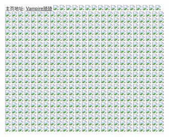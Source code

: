 主页地址: [Vampire琦琦](https://weibo.com/u/5439391860) 
![](https://wx4.sinaimg.cn/mw2000/005W78iMly1h9qv2jyov7j329h29hhdt.jpg) 
![](https://wx4.sinaimg.cn/mw2000/005W78iMly1h9qv2kne84j333y2by1ky.jpg) 
![](https://wx4.sinaimg.cn/mw2000/005W78iMly1h9o8w10dexj32yo280u0z.jpg) 
![](https://wx4.sinaimg.cn/mw2000/005W78iMly1h9jz783s01j32d92yohdx.jpg) 
![](https://wx4.sinaimg.cn/mw2000/005W78iMly1h9jz6kydrwj32d92yohdx.jpg) 
![](https://wx4.sinaimg.cn/mw2000/005W78iMly1h9jz6y8fryj325237kx6r.jpg) 
![](https://wx4.sinaimg.cn/mw2000/005W78iMly1h9jz7ald19j325237ke84.jpg) 
![](https://wx4.sinaimg.cn/mw2000/005W78iMly1h9jz6v0kyzj33402cv1ky.jpg) 
![](https://wx4.sinaimg.cn/mw2000/005W78iMly1h9jz74hzuaj325237k7wk.jpg) 
![](https://wx4.sinaimg.cn/mw2000/005W78iMly1h9jz6nh1qlj32802yoe83.jpg) 
![](https://wx4.sinaimg.cn/mw2000/005W78iMly1h9jz6ucui2j31r03401ky.jpg) 
![](https://wx4.sinaimg.cn/mw2000/005W78iMly1h9jz6t21gkj32d735sb2e.jpg) 
![](https://wx4.sinaimg.cn/mw2000/005W78iMly1h9i8pr9ulwj30n90o5ju5.jpg) 
![](https://wx4.sinaimg.cn/mw2000/005W78iMly1h9i8pr0rm3j30v60djaaw.jpg) 
![](https://wx4.sinaimg.cn/mw2000/005W78iMly1h9i8prj9fej30rf0rhtdx.jpg) 
![](https://wx4.sinaimg.cn/mw2000/005W78iMly1h9fqu04nrej30u0140n6q.jpg) 
![](https://wx4.sinaimg.cn/mw2000/005W78iMly1h9fqu1327ij32c23404qs.jpg) 
![](https://wx4.sinaimg.cn/mw2000/005W78iMly1h9fqu4dceaj32802yonpg.jpg) 
![](https://wx4.sinaimg.cn/mw2000/005W78iMly1h9fqu92zt7j32802you11.jpg) 
![](https://wx4.sinaimg.cn/mw2000/005W78iMly1h9fqu25chsj32cl340b2c.jpg) 
![](https://wx4.sinaimg.cn/mw2000/005W78iMly1h9fqu6m9e5j32802you10.jpg) 
![](https://wx4.sinaimg.cn/mw2000/005W78iMly1h9fqub2oc4j32802yohdx.jpg) 
![](https://wx4.sinaimg.cn/mw2000/005W78iMly1h9cxqo3ou3j32802801kz.jpg) 
![](https://wx4.sinaimg.cn/mw2000/005W78iMly1h99jgne5juj30u01ilgu2.jpg) 
![](https://wx4.sinaimg.cn/mw2000/005W78iMly1h99jgnqalbj30u01n17eq.jpg) 
![](https://wx4.sinaimg.cn/mw2000/005W78iMly1h98k5zh2rsj31jk111nfe.jpg) 
![](https://wx4.sinaimg.cn/mw2000/005W78iMly1h98k60cb5mj31jk1117gn.jpg) 
![](https://wx4.sinaimg.cn/mw2000/005W78iMly1h98k64a6xzj31jk111dyx.jpg) 
![](https://wx4.sinaimg.cn/mw2000/005W78iMly1h98k5zrhvlj31jk112th6.jpg) 
![](https://wx4.sinaimg.cn/mw2000/005W78iMly1h98k60lv91j314016l463.jpg) 
![](https://wx4.sinaimg.cn/mw2000/005W78iMly1h98k5z5nocj30xc0kz0ye.jpg) 
![](https://wx4.sinaimg.cn/mw2000/005W78iMly1h98k60vy58j31fz0ls7es.jpg) 
![](https://wx4.sinaimg.cn/mw2000/005W78iMly1h98k5zzwgej31jk111trh.jpg) 
![](https://wx4.sinaimg.cn/mw2000/005W78iMly1h98k6172wwj30tz1szdn2.jpg) 
![](https://wx4.sinaimg.cn/mw2000/005W78iMly1h94gkjnsoej32752you0x.jpg) 
![](https://wx4.sinaimg.cn/mw2000/005W78iMly1h93q7q2aagj30hs0hs0uh.jpg) 
![](https://wx4.sinaimg.cn/mw2000/005W78iMly1h926qpjnstj333z33zqv7.jpg) 
![](https://wx4.sinaimg.cn/mw2000/005W78iMly1h926qqfkdfj31zk1i27wh.jpg) 
![](https://wx4.sinaimg.cn/mw2000/005W78iMly1h926qrd2u1j32c0340hdu.jpg) 
![](https://wx4.sinaimg.cn/mw2000/005W78iMly1h926qs4d5uj33402c07wi.jpg) 
![](https://wx4.sinaimg.cn/mw2000/005W78iMly1h926qvw4ouj323y2yo1l0.jpg) 
![](https://wx4.sinaimg.cn/mw2000/005W78iMly1h926qt66j1j33403404qr.jpg) 
![](https://wx4.sinaimg.cn/mw2000/005W78iMly1h926qxv7d7j32rd27z7wj.jpg) 
![](https://wx4.sinaimg.cn/mw2000/005W78iMly1h926r25a17j33402c0qv8.jpg) 
![](https://wx4.sinaimg.cn/mw2000/005W78iMly1h926r03lvnj32802yo7wj.jpg) 
![](https://wx4.sinaimg.cn/mw2000/005W78iMly1h926hoeq9mj328030rhdw.jpg) 
![](https://wx4.sinaimg.cn/mw2000/005W78iMly1h926hlcew4j333z2bz1l1.jpg) 
![](https://wx4.sinaimg.cn/mw2000/005W78iMly1h926hrlqfuj3280327b2c.jpg) 
![](https://wx4.sinaimg.cn/mw2000/005W78iMly1h926hjs4qcj32yo280npf.jpg) 
![](https://wx4.sinaimg.cn/mw2000/005W78iMly1h926htkmaxj32802yonpf.jpg) 
![](https://wx4.sinaimg.cn/mw2000/005W78iMly1h926hvfamzj32yo280hdv.jpg) 
![](https://wx4.sinaimg.cn/mw2000/005W78iMly1h926hk489sj30u01381ag.jpg) 
![](https://wx4.sinaimg.cn/mw2000/005W78iMly1h8z6hlmtv9j31400u0n3x.jpg) 
![](https://wx4.sinaimg.cn/mw2000/005W78iMly1h8y2q1hhtxj30q91kv7ih.jpg) 
![](https://wx4.sinaimg.cn/mw2000/005W78iMly1h8y2q15exwj30q91kvk00.jpg) 
![](https://wx4.sinaimg.cn/mw2000/005W78iMly1h8y2q1v9z2j30q91kv48d.jpg) 
![](https://wx4.sinaimg.cn/mw2000/005W78iMly1h8y2q25wzbj30q91kv7e7.jpg) 
![](https://wx4.sinaimg.cn/mw2000/005W78iMly1h8y2q2hkwtj30q91kv47a.jpg) 
![](https://wx4.sinaimg.cn/mw2000/005W78iMly1h8y2q2szmoj30xc0xcn95.jpg) 
![](https://wx4.sinaimg.cn/mw2000/005W78iMly1h8y2tyh2gej30q91kvqbw.jpg) 
![](https://wx4.sinaimg.cn/mw2000/005W78iMly1h8y2tyt07dj30j612cgrp.jpg) 
![](https://wx4.sinaimg.cn/mw2000/005W78iMly1h8y2tz5lgij30yi22okjl.jpg) 
![](https://wx4.sinaimg.cn/mw2000/005W78iMly1h8vjik6d3yj30ol13yqiv.jpg) 
![](https://wx4.sinaimg.cn/mw2000/005W78iMly1h8vjikmbn4j30o013u10b.jpg) 
![](https://wx4.sinaimg.cn/mw2000/005W78iMly1h8vjil0rjjj30rj105k3u.jpg) 
![](https://wx4.sinaimg.cn/mw2000/005W78iMly1h8txq7ukftj30kj11n76c.jpg) 
![](https://wx4.sinaimg.cn/mw2000/005W78iMly1h8s8dycy6qj3340340e85.jpg) 
![](https://wx4.sinaimg.cn/mw2000/005W78iMly1h8s8k562f8j32vd21hx6q.jpg) 
![](https://wx4.sinaimg.cn/mw2000/005W78iMly1h8s8k493gzj333y33qu0z.jpg) 
![](https://wx4.sinaimg.cn/mw2000/005W78iMly1h8s8k5y02gj333z2byb2b.jpg) 
![](https://wx4.sinaimg.cn/mw2000/005W78iMly1h8s8m1u8z5j30u01sxalb.jpg) 
![](https://wx4.sinaimg.cn/mw2000/005W78iMly1h8qtm0j8bdj30zo1a1kcv.jpg) 
![](https://wx4.sinaimg.cn/mw2000/005W78iMly1h8qty9n942j33402c04qq.jpg) 
![](https://wx4.sinaimg.cn/mw2000/005W78iMly1h8qsjyhvyhj32yo280b2b.jpg) 
![](https://wx4.sinaimg.cn/mw2000/005W78iMly1h8p9284kkyj30u00kg40r.jpg) 
![](https://wx4.sinaimg.cn/mw2000/005W78iMly1h8p92ataf5j30u00ectbr.jpg) 
![](https://wx4.sinaimg.cn/mw2000/005W78iMly1h8p9295wrcj314014078u.jpg) 
![](https://wx4.sinaimg.cn/mw2000/005W78iMly1h8p928evd4j30qn0xb7ak.jpg) 
![](https://wx4.sinaimg.cn/mw2000/005W78iMly1h8p928lp8mj30sg0iywic.jpg) 
![](https://wx4.sinaimg.cn/mw2000/005W78iMly1h8p928rx52j30u011iqa3.jpg) 
![](https://wx4.sinaimg.cn/mw2000/005W78iMly1h8p928zjrbj30u00xvjzq.jpg) 
![](https://wx4.sinaimg.cn/mw2000/005W78iMly1h8p929catyj3140140grz.jpg) 
![](https://wx4.sinaimg.cn/mw2000/005W78iMly1h8p8yb18rmj30zo2561ky.jpg) 
![](https://wx4.sinaimg.cn/mw2000/005W78iMly1h8p92fkhs2j30wi0znq7z.jpg) 
![](https://wx4.sinaimg.cn/mw2000/005W78iMly1h8n38pku4wj32c0340e82.jpg) 
![](https://wx4.sinaimg.cn/mw2000/005W78iMly1h8n38r0cygj32c0340x6p.jpg) 
![](https://wx4.sinaimg.cn/mw2000/005W78iMly1h8k3q24urpj33402c0u0y.jpg) 
![](https://wx4.sinaimg.cn/mw2000/005W78iMly1h8k36b5ibsj31q72axb2a.jpg) 
![](https://wx4.sinaimg.cn/mw2000/005W78iMly1h8k3f9gpd8j3340340kjn.jpg) 
![](https://wx4.sinaimg.cn/mw2000/005W78iMly1h8k36elf5vj32802yonpf.jpg) 
![](https://wx4.sinaimg.cn/mw2000/005W78iMly1h8k36a8oq9j31tw1tw7wi.jpg) 
![](https://wx4.sinaimg.cn/mw2000/005W78iMly1h8k36h99baj31tw1tw4qq.jpg) 
![](https://wx4.sinaimg.cn/mw2000/005W78iMly1h8k3fbfaa8j31ij33znou.jpg) 
![](https://wx4.sinaimg.cn/mw2000/005W78iMly1h8k36jgbejj320v20vnpe.jpg) 
![](https://wx4.sinaimg.cn/mw2000/005W78iMly1h8k3f76ak4j31ss33z7wh.jpg) 
![](https://wx4.sinaimg.cn/mw2000/005W78iMly1h8k36n55dkj33402c0e83.jpg) 
![](https://wx4.sinaimg.cn/mw2000/005W78iMly1h8k36o834kj323v35skjn.jpg) 
![](https://wx4.sinaimg.cn/mw2000/005W78iMly1h8k36pbn0jj323u35sx6r.jpg) 
![](https://wx4.sinaimg.cn/mw2000/005W78iMly1h8k3enxfdrj32802yo4qr.jpg) 
![](https://wx4.sinaimg.cn/mw2000/005W78iMly1h8k3f8aixtj32c0340npf.jpg) 
![](https://wx4.sinaimg.cn/mw2000/005W78iMly1h8iqe1r3rsj33402c0qv5.jpg) 
![](https://wx4.sinaimg.cn/mw2000/005W78iMly1h8iqe5os2uj32c03401ky.jpg) 
![](https://wx4.sinaimg.cn/mw2000/005W78iMly1h8idy682q1j356o3gg7wl.jpg) 
![](https://wx4.sinaimg.cn/mw2000/005W78iMly1h8idy4j3s8j356o3gge85.jpg) 
![](https://wx4.sinaimg.cn/mw2000/005W78iMly1h8idy6mvi9j31ao0v4gzi.jpg) 
![](https://wx4.sinaimg.cn/mw2000/005W78iMly1h8fae6lbanj32yo280u0z.jpg) 
![](https://wx4.sinaimg.cn/mw2000/005W78iMly1h8fae7idltj30zo0zoag5.jpg) 
![](https://wx4.sinaimg.cn/mw2000/005W78iMly1h8colto917j32802xku0y.jpg) 
![](https://wx4.sinaimg.cn/mw2000/005W78iMly1h8a9nta6a8j30jp0cd78l.jpg) 
![](https://wx4.sinaimg.cn/mw2000/005W78iMly1h89on92qpfj32yo280kjn.jpg) 
![](https://wx4.sinaimg.cn/mw2000/005W78iMly1h89on86lsqj32yo280kjn.jpg) 
![](https://wx4.sinaimg.cn/mw2000/005W78iMly1h89ox675zuj3340340e82.jpg) 
![](https://wx4.sinaimg.cn/mw2000/005W78iMly1h8878hvmmoj30u016xaeb.jpg) 
![](https://wx4.sinaimg.cn/mw2000/005W78iMly1h87thvvpydj32802yo4qr.jpg) 
![](https://wx4.sinaimg.cn/mw2000/005W78iMly1h87vn8cj46j30u0140798.jpg) 
![](https://wx4.sinaimg.cn/mw2000/005W78iMly1h86qcucpgjj30i70nvn2z.jpg) 
![](https://wx4.sinaimg.cn/mw2000/005W78iMly1h86qcvdabdj30u01gydqr.jpg) 
![](https://wx4.sinaimg.cn/mw2000/005W78iMly1h85k0riepjj32802yo7wj.jpg) 
![](https://wx4.sinaimg.cn/mw2000/005W78iMly1h85k1sb30wj32802yo7wj.jpg) 
![](https://wx4.sinaimg.cn/mw2000/005W78iMly1h83l6o3xrij32802yo7wi.jpg) 
![](https://wx4.sinaimg.cn/mw2000/005W78iMly1h81o0umki5j33403407wj.jpg) 
![](https://wx4.sinaimg.cn/mw2000/005W78iMly1h80kcimx4qj32802yo7wj.jpg) 
![](https://wx4.sinaimg.cn/mw2000/005W78iMly1h80kcljcfej32802yohdv.jpg) 
![](https://wx4.sinaimg.cn/mw2000/005W78iMly1h80kcgso3dj323t2yo7wj.jpg) 
![](https://wx4.sinaimg.cn/mw2000/005W78iMly1h7ywnonttoj32802yo7wj.jpg) 
![](https://wx4.sinaimg.cn/mw2000/005W78iMly1h7ywnq3c6cj32802yo4qr.jpg) 
![](https://wx4.sinaimg.cn/mw2000/005W78iMly1h7ywnret26j32802yo4qr.jpg) 
![](https://wx4.sinaimg.cn/mw2000/005W78iMly1h7vgukhp8lj30u00z2gtj.jpg) 
![](https://wx4.sinaimg.cn/mw2000/005W78iMly1h7ucuhc0ezj32802yo1kz.jpg) 
![](https://wx4.sinaimg.cn/mw2000/005W78iMly1h7ucuk9x2mj32yo2807wj.jpg) 
![](https://wx4.sinaimg.cn/mw2000/005W78iMly1h7ucuiqr6wj32yo2801kz.jpg) 
![](https://wx4.sinaimg.cn/mw2000/005W78iMly1h7uculogerj32yo280u0y.jpg) 
![](https://wx4.sinaimg.cn/mw2000/005W78iMly1h7svssot7sj30u01g0wp7.jpg) 
![](https://wx4.sinaimg.cn/mw2000/005W78iMly1h7sehdzts7j30u60q4qc7.jpg) 
![](https://wx4.sinaimg.cn/mw2000/005W78iMly1h7sehe7hfkj30u00puqc9.jpg) 
![](https://wx4.sinaimg.cn/mw2000/005W78iMly1h7pxe9ga42j32802z77wl.jpg) 
![](https://wx4.sinaimg.cn/mw2000/005W78iMly1h7pxe2rspbj31fi36c1kz.jpg) 
![](https://wx4.sinaimg.cn/mw2000/005W78iMly1h7pxelc63uj31ew36c1l0.jpg) 
![](https://wx4.sinaimg.cn/mw2000/005W78iMly1h7pxeionk6j31ev36cx6r.jpg) 
![](https://wx4.sinaimg.cn/mw2000/005W78iMly1h7pxe4koopj318v36cnpe.jpg) 
![](https://wx4.sinaimg.cn/mw2000/005W78iMly1h7pxebs4tpj30xc3jnb2b.jpg) 
![](https://wx4.sinaimg.cn/mw2000/005W78iMly1h7pxedrf3lj312536cx6q.jpg) 
![](https://wx4.sinaimg.cn/mw2000/005W78iMly1h7pxe18i60j32c03407wk.jpg) 
![](https://wx4.sinaimg.cn/mw2000/005W78iMly1h7pxe5uhe3j30uk454hdu.jpg) 
![](https://wx4.sinaimg.cn/mw2000/005W78iMly1h7px2exydej314e36cu0y.jpg) 
![](https://wx4.sinaimg.cn/mw2000/005W78iMly1h7px2gbukij312536c7wj.jpg) 
![](https://wx4.sinaimg.cn/mw2000/005W78iMly1h7px2hdmy1j316o1kw1ky.jpg) 
![](https://wx4.sinaimg.cn/mw2000/005W78iMly1h7px2dhcwxj30xc3xxe83.jpg) 
![](https://wx4.sinaimg.cn/mw2000/005W78iMly1h7px2j5sooj31ev36cb2c.jpg) 
![](https://wx4.sinaimg.cn/mw2000/005W78iMly1h7px2kjpyxj30xc3qz4qr.jpg) 
![](https://wx4.sinaimg.cn/mw2000/005W78iMly1h7px2mu4qdj324e36cu0z.jpg) 
![](https://wx4.sinaimg.cn/mw2000/005W78iMly1h7px2px4duj30uk36gx6p.jpg) 
![](https://wx4.sinaimg.cn/mw2000/005W78iMly1h7px2owxh3j30uk3o91kz.jpg) 
![](https://wx4.sinaimg.cn/mw2000/005W78iMly1h7owo1pu68j30xc3ogqv6.jpg) 
![](https://wx4.sinaimg.cn/mw2000/005W78iMly1h7owny7u5jj315m36c4qr.jpg) 
![](https://wx4.sinaimg.cn/mw2000/005W78iMly1h7owo3ld1pj30xc3nzb2b.jpg) 
![](https://wx4.sinaimg.cn/mw2000/005W78iMly1h7owq3kqxxj30xc3by7wj.jpg) 
![](https://wx4.sinaimg.cn/mw2000/005W78iMly1h7owo7lvwmj314e36c1kz.jpg) 
![](https://wx4.sinaimg.cn/mw2000/005W78iMly1h7ownz19yaj326i2wou0y.jpg) 
![](https://wx4.sinaimg.cn/mw2000/005W78iMly1h7owo8yyvwj30xc3p97wi.jpg) 
![](https://wx4.sinaimg.cn/mw2000/005W78iMly1h7owo0dzgpj30xh36ckjm.jpg) 
![](https://wx4.sinaimg.cn/mw2000/005W78iMly1h7owoa9yz6j30xc3pa7wi.jpg) 
![](https://wx4.sinaimg.cn/mw2000/005W78iMly1h7myk1c564j32802yokjn.jpg) 
![](https://wx4.sinaimg.cn/mw2000/005W78iMly1h7myjxzi9wj32802yonpf.jpg) 
![](https://wx4.sinaimg.cn/mw2000/005W78iMly1h7myk440j7j32802yox6q.jpg) 
![](https://wx4.sinaimg.cn/mw2000/005W78iMly1h7myk2kpqhj32802yoe82.jpg) 
![](https://wx4.sinaimg.cn/mw2000/005W78iMly1h7m4yhhp4oj31mo1wpkcu.jpg) 
![](https://wx4.sinaimg.cn/mw2000/005W78iMly1h7m4yikaubj333u33yhdv.jpg) 
![](https://wx4.sinaimg.cn/mw2000/005W78iMly1h7m4yjb2s4j32c0340u0x.jpg) 
![](https://wx4.sinaimg.cn/mw2000/005W78iMly1h7ix0jbqdpj33402c07wi.jpg) 
![](https://wx4.sinaimg.cn/mw2000/005W78iMly1h7ix0ioolsj31md17se81.jpg) 
![](https://wx4.sinaimg.cn/mw2000/005W78iMly1h7glevcv2hj31ps1actz8.jpg) 
![](https://wx4.sinaimg.cn/mw2000/005W78iMly1h7ee8yymp4j312s0u0gws.jpg) 
![](https://wx4.sinaimg.cn/mw2000/005W78iMly1h7ee8m3okrj30uk5sthdu.jpg) 
![](https://wx4.sinaimg.cn/mw2000/005W78iMly1h7ee89ngzdj30xc2mgk6a.jpg) 
![](https://wx4.sinaimg.cn/mw2000/005W78iMly1h7ee8dr2xrj30xc35wtik.jpg) 
![](https://wx4.sinaimg.cn/mw2000/005W78iMly1h7ee8v8i2ij32yo2804qp.jpg) 
![](https://wx4.sinaimg.cn/mw2000/005W78iMly1h7ee91xkimj32yo2807wj.jpg) 
![](https://wx4.sinaimg.cn/mw2000/005W78iMly1h7ee8qchoqj30uk4rani5.jpg) 
![](https://wx4.sinaimg.cn/mw2000/005W78iMly1h7ee8ha9g1j30xc35wqld.jpg) 
![](https://wx4.sinaimg.cn/mw2000/005W78iMly1h7c1hakvcfj333n2bqb2b.jpg) 
![](https://wx4.sinaimg.cn/mw2000/005W78iMly1h7as0och9lj32dc35sn5i.jpg) 
![](https://wx4.sinaimg.cn/mw2000/005W78iMly1h7as0u8ngtj32802y01kx.jpg) 
![](https://wx4.sinaimg.cn/mw2000/005W78iMly1h7as0rs4ppj328030eb29.jpg) 
![](https://wx4.sinaimg.cn/mw2000/005W78iMly1h7as0lwmfij32802yokf1.jpg) 
![](https://wx4.sinaimg.cn/mw2000/005W78iMly1h7as0hrummj32yo280hdx.jpg) 
![](https://wx4.sinaimg.cn/mw2000/005W78iMly1h78gal0f21j30zo256npd.jpg) 
![](https://wx4.sinaimg.cn/mw2000/005W78iMly1h78gajpn6tj30zo256kjl.jpg) 
![](https://wx4.sinaimg.cn/mw2000/005W78iMly1h78gaeas4zj30zo256b2a.jpg) 
![](https://wx4.sinaimg.cn/mw2000/005W78iMly1h78gafjjilj30zo2564qp.jpg) 
![](https://wx4.sinaimg.cn/mw2000/005W78iMly1h78gamozjkj30u01t07ea.jpg) 
![](https://wx4.sinaimg.cn/mw2000/005W78iMly1h78gagu9knj30zo256kjl.jpg) 
![](https://wx4.sinaimg.cn/mw2000/005W78iMly1h78gaiau2fj30zo256kjm.jpg) 
![](https://wx4.sinaimg.cn/mw2000/005W78iMly1h78gamdqd6j30zo256kjl.jpg) 
![](https://wx4.sinaimg.cn/mw2000/005W78iMly1h78garxmf2j30zo256hdu.jpg) 
![](https://wx4.sinaimg.cn/mw2000/005W78iMly1h78gatfonwj30zo256hdu.jpg) 
![](https://wx4.sinaimg.cn/mw2000/005W78iMly1h78gacbarkj30zo256b2a.jpg) 
![](https://wx4.sinaimg.cn/mw2000/005W78iMly1h78gbogzx4j30zo2567wh.jpg) 
![](https://wx4.sinaimg.cn/mw2000/005W78iMly1h78gbq148nj30zo256npd.jpg) 
![](https://wx4.sinaimg.cn/mw2000/005W78iMly1h78gbrsw6dj30zo2561ky.jpg) 
![](https://wx4.sinaimg.cn/mw2000/005W78iMly1h77ln41w7uj32802yohdt.jpg) 
![](https://wx4.sinaimg.cn/mw2000/005W78iMly1h77lna5nwuj33402c0kjm.jpg) 
![](https://wx4.sinaimg.cn/mw2000/005W78iMly1h77482ofvdj32802yox6u.jpg) 
![](https://wx4.sinaimg.cn/mw2000/005W78iMly1h774865p9fj32802yoq8x.jpg) 
![](https://wx4.sinaimg.cn/mw2000/005W78iMly1h7747w7klgj32802ypnpf.jpg) 
![](https://wx4.sinaimg.cn/mw2000/005W78iMly1h7747yyck9j32j52yonpg.jpg) 
![](https://wx4.sinaimg.cn/mw2000/005W78iMly1h76853p7jfj32yo280npf.jpg) 
![](https://wx4.sinaimg.cn/mw2000/005W78iMly1h76858x0xrj32yo2ykhdt.jpg) 
![](https://wx4.sinaimg.cn/mw2000/005W78iMly1h7685exsodj32yo280qv5.jpg) 
![](https://wx4.sinaimg.cn/mw2000/005W78iMly1h7685ghx1jj329o35su0x.jpg) 
![](https://wx4.sinaimg.cn/mw2000/005W78iMly1h75xn19gy6j32802y21l0.jpg) 
![](https://wx4.sinaimg.cn/mw2000/005W78iMly1h75xmz2fkcj32c0340u0z.jpg) 
![](https://wx4.sinaimg.cn/mw2000/005W78iMly1h75xn69nezj32802yo4qs.jpg) 
![](https://wx4.sinaimg.cn/mw2000/005W78iMly1h75xmwvlmuj32802yo4qp.jpg) 
![](https://wx4.sinaimg.cn/mw2000/005W78iMly1h70jcr0o7ej33402c0qv6.jpg) 
![](https://wx4.sinaimg.cn/mw2000/005W78iMly1h6z7nq4hv7j30oc17bjsi.jpg) 
![](https://wx4.sinaimg.cn/mw2000/005W78iMly1h6yytl4gqkj30tz16g7o8.jpg) 
![](https://wx4.sinaimg.cn/mw2000/005W78iMly1h6yytty7ehj314536c4qr.jpg) 
![](https://wx4.sinaimg.cn/mw2000/005W78iMly1h6yyto4okaj30xc3p4npe.jpg) 
![](https://wx4.sinaimg.cn/mw2000/005W78iMly1h6yyu7pc1aj30uk36ge81.jpg) 
![](https://wx4.sinaimg.cn/mw2000/005W78iMly1h6yyv1bq2qj32yo2804qs.jpg) 
![](https://wx4.sinaimg.cn/mw2000/005W78iMly1h6yyudfp3aj30uk4nv4qt.jpg) 
![](https://wx4.sinaimg.cn/mw2000/005W78iMly1h6yyujmlzmj30uk4nvx6p.jpg) 
![](https://wx4.sinaimg.cn/mw2000/005W78iMly1h6yytqk0agj30xc58rqh1.jpg) 
![](https://wx4.sinaimg.cn/mw2000/005W78iMly1h6yyu1dbpxj30uk36g1kx.jpg) 
![](https://wx4.sinaimg.cn/mw2000/005W78iMly1h6vghiha75j323r2yoqv7.jpg) 
![](https://wx4.sinaimg.cn/mw2000/005W78iMly1h6vgiufxdfj30u4154gs8.jpg) 
![](https://wx4.sinaimg.cn/mw2000/005W78iMly1h6vghfh0fpj32yo2807on.jpg) 
![](https://wx4.sinaimg.cn/mw2000/005W78iMly1h6vghlqgwoj32yo280b2b.jpg) 
![](https://wx4.sinaimg.cn/mw2000/005W78iMly1h6vghalm2sj32yo2801g9.jpg) 
![](https://wx4.sinaimg.cn/mw2000/005W78iMly1h6vghmnj1wj32ns1zte81.jpg) 
![](https://wx4.sinaimg.cn/mw2000/005W78iMly1h6vghsb5akj32yo1o21l0.jpg) 
![](https://wx4.sinaimg.cn/mw2000/005W78iMly1h6vgho5b0jj334022mu0y.jpg) 
![](https://wx4.sinaimg.cn/mw2000/005W78iMly1h6rdar8hqcj30xc3a9x6q.jpg) 
![](https://wx4.sinaimg.cn/mw2000/005W78iMly1h6rdabtzgxj30xc37h4qq.jpg) 
![](https://wx4.sinaimg.cn/mw2000/005W78iMly1h6rdawx9imj30xc3gfb2a.jpg) 
![](https://wx4.sinaimg.cn/mw2000/005W78iMly1h6rdb8u8hkj30uk3o94qq.jpg) 
![](https://wx4.sinaimg.cn/mw2000/005W78iMly1h6rdbv0swij32yo29y4qs.jpg) 
![](https://wx4.sinaimg.cn/mw2000/005W78iMly1h6rdbgj9qyj315u36c1kz.jpg) 
![](https://wx4.sinaimg.cn/mw2000/005W78iMly1h6rdajpu5cj30xc36v4fr.jpg) 
![](https://wx4.sinaimg.cn/mw2000/005W78iMly1h6rdc3e4i5j30uk6hr1l0.jpg) 
![](https://wx4.sinaimg.cn/mw2000/005W78iMly1h6rdbn0bvmj30z736cqck.jpg) 
![](https://wx4.sinaimg.cn/mw2000/005W78iMly1h6qn1k2m80j32yo2804qr.jpg) 
![](https://wx4.sinaimg.cn/mw2000/005W78iMly1h6qn1ldk29j32yo280u0y.jpg) 
![](https://wx4.sinaimg.cn/mw2000/005W78iMly1h6pr18kivmj33403404qr.jpg) 
![](https://wx4.sinaimg.cn/mw2000/005W78iMly1h6pr1azd1qj3340340hdu.jpg) 
![](https://wx4.sinaimg.cn/mw2000/005W78iMly1h6pr161aqvj3340340hdt.jpg) 
![](https://wx4.sinaimg.cn/mw2000/005W78iMly1h6pr1cpw4hj32df35sqv5.jpg) 
![](https://wx4.sinaimg.cn/mw2000/005W78iMly1h6poc0dh0xj32c0340npe.jpg) 
![](https://wx4.sinaimg.cn/mw2000/005W78iMly1h6pobz0l1mj32c0340x6q.jpg) 
![](https://wx4.sinaimg.cn/mw2000/005W78iMly1h6pobxp2d3j32yo280hdw.jpg) 
![](https://wx4.sinaimg.cn/mw2000/005W78iMly1h6poc1hwzgj32c0340kjl.jpg) 
![](https://wx4.sinaimg.cn/mw2000/005W78iMly1h6p2tm5hgaj33402c0kjl.jpg) 
![](https://wx4.sinaimg.cn/mw2000/005W78iMly1h6p2tpx7gvj333z2bz7wi.jpg) 
![](https://wx4.sinaimg.cn/mw2000/005W78iMly1h6p2u08gipj33402c0u0x.jpg) 
![](https://wx4.sinaimg.cn/mw2000/005W78iMly1h6p2u6cjfxj333z2bz4qq.jpg) 
![](https://wx4.sinaimg.cn/mw2000/005W78iMly1h6nh40an35j32yo2804qp.jpg) 
![](https://wx4.sinaimg.cn/mw2000/005W78iMly1h6nh4jdz9dj32yo280npf.jpg) 
![](https://wx4.sinaimg.cn/mw2000/005W78iMly1h6nh44rnv8j32yo2807wk.jpg) 
![](https://wx4.sinaimg.cn/mw2000/005W78iMly1h6nh481peqj32802w81kx.jpg) 
![](https://wx4.sinaimg.cn/mw2000/005W78iMly1h6nh3nzwu4j3340340b2a.jpg) 
![](https://wx4.sinaimg.cn/mw2000/005W78iMly1h6nh3jzv8lj32by2c01kx.jpg) 
![](https://wx4.sinaimg.cn/mw2000/005W78iMly1h6lhmqyrm7j30zo2561kx.jpg) 
![](https://wx4.sinaimg.cn/mw2000/005W78iMly1h6lhmsx9nvj30zo2564gl.jpg) 
![](https://wx4.sinaimg.cn/mw2000/005W78iMly1h6lhmu36a4j30zo2564i6.jpg) 
![](https://wx4.sinaimg.cn/mw2000/005W78iMly1h6lefnicfij32yo280h1y.jpg) 
![](https://wx4.sinaimg.cn/mw2000/005W78iMly1h6legw38lvj32802yox6q.jpg) 
![](https://wx4.sinaimg.cn/mw2000/005W78iMly1h6lefjay03j32802yoe83.jpg) 
![](https://wx4.sinaimg.cn/mw2000/005W78iMly1h6lefkirvoj32yo280npf.jpg) 
![](https://wx4.sinaimg.cn/mw2000/005W78iMly1h6legyo5hij32802yoqeo.jpg) 
![](https://wx4.sinaimg.cn/mw2000/005W78iMly1h6k618pvgnj315o1qix6p.jpg) 
![](https://wx4.sinaimg.cn/mw2000/005W78iMly1h6k6161a0bj32xr2xrgvz.jpg) 
![](https://wx4.sinaimg.cn/mw2000/005W78iMly1h6k617d8irj30xc2jidq1.jpg) 
![](https://wx4.sinaimg.cn/mw2000/005W78iMly1h6k613si9cj30xc2p07hy.jpg) 
![](https://wx4.sinaimg.cn/mw2000/005W78iMly1h6k619uh8bj30zo1bkwkp.jpg) 
![](https://wx4.sinaimg.cn/mw2000/005W78iMly1h6k61b3twyj30xc27wds4.jpg) 
![](https://wx4.sinaimg.cn/mw2000/005W78iMly1h6k61cjg1wj32c02r3kjm.jpg) 
![](https://wx4.sinaimg.cn/mw2000/005W78iMly1h6k61e1xw7j32b135snpf.jpg) 
![](https://wx4.sinaimg.cn/mw2000/005W78iMly1h6k61f7g85j32c02vhkjm.jpg) 
![](https://wx4.sinaimg.cn/mw2000/005W78iMly1h6j3qxhqgwj32yo280h07.jpg) 
![](https://wx4.sinaimg.cn/mw2000/005W78iMly1h6j3qyblg7j32yo280x6q.jpg) 
![](https://wx4.sinaimg.cn/mw2000/005W78iMly1h6j0p3fdl0j30nu0nun6y.jpg) 
![](https://wx4.sinaimg.cn/mw2000/005W78iMly1h6hmsabb01j32802yo7wj.jpg) 
![](https://wx4.sinaimg.cn/mw2000/005W78iMly1h6hmsdcrgyj32802yo4mo.jpg) 
![](https://wx4.sinaimg.cn/mw2000/005W78iMly1h6hmsginjgj32802you0z.jpg) 
![](https://wx4.sinaimg.cn/mw2000/005W78iMly1h6focieepdj30u014ejwy.jpg) 
![](https://wx4.sinaimg.cn/mw2000/005W78iMly1h6focim9uvj30u013odh3.jpg) 
![](https://wx4.sinaimg.cn/mw2000/005W78iMly1h6b1tlb3dij32c03404h8.jpg) 
![](https://wx4.sinaimg.cn/mw2000/005W78iMly1h6b1tgi6daj32yo280e83.jpg) 
![](https://wx4.sinaimg.cn/mw2000/005W78iMly1h6b1viz6z1j30zo1bzaf0.jpg) 
![](https://wx4.sinaimg.cn/mw2000/005W78iMly1h6b1ta044pj30xc2300z5.jpg) 
![](https://wx4.sinaimg.cn/mw2000/005W78iMly1h6b1td55rvj32c035ae83.jpg) 
![](https://wx4.sinaimg.cn/mw2000/005W78iMly1h6b1tel81ej30xc214kjl.jpg) 
![](https://wx4.sinaimg.cn/mw2000/005W78iMly1h6b1tbcoaqj30uk6hrasq.jpg) 
![](https://wx4.sinaimg.cn/mw2000/005W78iMly1h6b1tj6sqwj32802yp1kx.jpg) 
![](https://wx4.sinaimg.cn/mw2000/005W78iMly1h6b1tn9xauj32c02c0npe.jpg) 
![](https://wx4.sinaimg.cn/mw2000/005W78iMly1h6b1tm7i4oj33402c0x6p.jpg) 
![](https://wx4.sinaimg.cn/mw2000/005W78iMgy1h6a2uz5xqkj30xc2us7ef.jpg) 
![](https://wx4.sinaimg.cn/mw2000/005W78iMgy1h6a2w3xzm9j30xc202aj3.jpg) 
![](https://wx4.sinaimg.cn/mw2000/005W78iMgy1h6a2wbnixtj30xc2s0kjl.jpg) 
![](https://wx4.sinaimg.cn/mw2000/005W78iMgy1h6a2w0wnd6j30xc3pdu0x.jpg) 
![](https://wx4.sinaimg.cn/mw2000/005W78iMgy1h6a2v8ulrsj30xc35wnpd.jpg) 
![](https://wx4.sinaimg.cn/mw2000/005W78iMgy1h6a2vvkgoxj30xc3bm7el.jpg) 
![](https://wx4.sinaimg.cn/mw2000/005W78iMgy1h6a2vhm7cbj30xc202ase.jpg) 
![](https://wx4.sinaimg.cn/mw2000/005W78iMgy1h6a2wg7wuyj325335sh04.jpg) 
![](https://wx4.sinaimg.cn/mw2000/005W78iMgy1h6a2w887zgj30uk55adrf.jpg) 
![](https://wx4.sinaimg.cn/mw2000/005W78iMly1h68om3mcogj32802you0z.jpg) 
![](https://wx4.sinaimg.cn/mw2000/005W78iMly1h84ljg7s6cj32db32bhck.jpg) 
![](https://wx4.sinaimg.cn/mw2000/005W78iMly1h84lssfdr7j31lv256b29.jpg) 
![](https://wx4.sinaimg.cn/mw2000/005W78iMly1h84lz8y3erj30zk1bewt2.jpg) 
![](https://wx4.sinaimg.cn/mw2000/005W78iMly1h644lxizjmj32802yohdx.jpg) 
![](https://wx4.sinaimg.cn/mw2000/005W78iMly1h644m2orb6j32802yob29.jpg) 
![](https://wx4.sinaimg.cn/mw2000/005W78iMly1h644lzy3eaj32802yo4qp.jpg) 
![](https://wx4.sinaimg.cn/mw2000/005W78iMly1h644ltp98pj30xc3v44qq.jpg) 
![](https://wx4.sinaimg.cn/mw2000/005W78iMly1h644m18m2uj32802yotw4.jpg) 
![](https://wx4.sinaimg.cn/mw2000/005W78iMly1h644lsjnyaj315o31jah4.jpg) 
![](https://wx4.sinaimg.cn/mw2000/005W78iMly1h644lpopq0j33402c07wj.jpg) 
![](https://wx4.sinaimg.cn/mw2000/005W78iMly1h644lo41a5j32472tl1l1.jpg) 
![](https://wx4.sinaimg.cn/mw2000/005W78iMly1h644lr3l7lj33402c0qv7.jpg) 
![](https://wx4.sinaimg.cn/mw2000/005W78iMly1h642qxdwowj33402c0npf.jpg) 
![](https://wx4.sinaimg.cn/mw2000/005W78iMly1h642rccnhxj32802yohdx.jpg) 
![](https://wx4.sinaimg.cn/mw2000/005W78iMly1h642qw9jibj33402c01kz.jpg) 
![](https://wx4.sinaimg.cn/mw2000/005W78iMly1h642qsnfbbj315o2es1ky.jpg) 
![](https://wx4.sinaimg.cn/mw2000/005W78iMly1h642qtw5ckj32yo2800wf.jpg) 
![](https://wx4.sinaimg.cn/mw2000/005W78iMly1h642qur1fbj315o1qithj.jpg) 
![](https://wx4.sinaimg.cn/mw2000/005W78iMly1h642qvemzfj33402c0qv6.jpg) 
![](https://wx4.sinaimg.cn/mw2000/005W78iMly1h642rhs1b7j32ar336e86.jpg) 
![](https://wx4.sinaimg.cn/mw2000/005W78iMly1h642rtrv1ij33402fy7wi.jpg) 
![](https://wx4.sinaimg.cn/mw2000/005W78iMly1h61ux3vq2yj30xc230npd.jpg) 
![](https://wx4.sinaimg.cn/mw2000/005W78iMly1h61vi5icdij31ho1zkx6q.jpg) 
![](https://wx4.sinaimg.cn/mw2000/005W78iMly1h61ux03f4gj30xc50wkjn.jpg) 
![](https://wx4.sinaimg.cn/mw2000/005W78iMly1h61ux8tfk8j30xc453u0y.jpg) 
![](https://wx4.sinaimg.cn/mw2000/005W78iMly1h61uxngrcoj33401y6qv6.jpg) 
![](https://wx4.sinaimg.cn/mw2000/005W78iMly1h61uxfqoguj30uk3tue81.jpg) 
![](https://wx4.sinaimg.cn/mw2000/005W78iMly1h61uybmzi8j30xc26y1kx.jpg) 
![](https://wx4.sinaimg.cn/mw2000/005W78iMly1h61uxce6c9j30uk3zgx6q.jpg) 
![](https://wx4.sinaimg.cn/mw2000/005W78iMly1h61uxiqb6gj30uk3qr7wh.jpg) 
![](https://wx4.sinaimg.cn/mw2000/005W78iMly1h61uwwcmjkj315o2oonpd.jpg) 
![](https://wx4.sinaimg.cn/mw2000/005W78iMly1h61aevrwtrj32yo2801it.jpg) 
![](https://wx4.sinaimg.cn/mw2000/005W78iMly1h61af06zfzj31ho1zknpd.jpg) 
![](https://wx4.sinaimg.cn/mw2000/005W78iMly1h61aey04f9j32yo2801kz.jpg) 
![](https://wx4.sinaimg.cn/mw2000/005W78iMly1h61aez3i0rj31ho1zkkjl.jpg) 
![](https://wx4.sinaimg.cn/mw2000/005W78iMly1h61af0yq9mj31ho1zkqv5.jpg) 
![](https://wx4.sinaimg.cn/mw2000/005W78iMly1h61af3xh0gj32802yoqki.jpg) 
![](https://wx4.sinaimg.cn/mw2000/005W78iMly1h61af1w371j31ho1zkdr8.jpg) 
![](https://wx4.sinaimg.cn/mw2000/005W78iMly1h61aestgmjj31ho1zknpd.jpg) 
![](https://wx4.sinaimg.cn/mw2000/005W78iMly1h61af2sa2zj31ho1zknpd.jpg) 
![](https://wx4.sinaimg.cn/mw2000/005W78iMly1h61af4u7o1j31ho1zkamg.jpg) 
![](https://wx4.sinaimg.cn/mw2000/005W78iMly1h5xzf544bvj32yo2804qs.jpg) 
![](https://wx4.sinaimg.cn/mw2000/005W78iMly1h5xzeyxe9sj33402c0hdu.jpg) 
![](https://wx4.sinaimg.cn/mw2000/005W78iMly1h5xzf0u1t5j32iz280x6r.jpg) 
![](https://wx4.sinaimg.cn/mw2000/005W78iMly1h5xzexy5kvj3340340u0z.jpg) 
![](https://wx4.sinaimg.cn/mw2000/005W78iMly1h5xzf2nb9ij3340340qva.jpg) 
![](https://wx4.sinaimg.cn/mw2000/005W78iMly1h5xzex2g0tj33402c0b2a.jpg) 
![](https://wx4.sinaimg.cn/mw2000/005W78iMly1h5w3cjram3j32802yodu4.jpg) 
![](https://wx4.sinaimg.cn/mw2000/005W78iMly1h5w3cmmmqqj32802yo1kz.jpg) 
![](https://wx4.sinaimg.cn/mw2000/005W78iMly1h5w3cq6u3mj32802yogzm.jpg) 
![](https://wx4.sinaimg.cn/mw2000/005W78iMly1h5w3chzegij32802yo4bx.jpg) 
![](https://wx4.sinaimg.cn/mw2000/005W78iMly1h5w3cl12c5j32802yogzf.jpg) 
![](https://wx4.sinaimg.cn/mw2000/005W78iMly1h5w3co4jrdj32802yo4qr.jpg) 
![](https://wx4.sinaimg.cn/mw2000/005W78iMly1h5tpskuo6jj325r38kkjq.jpg) 
![](https://wx4.sinaimg.cn/mw2000/005W78iMly1h5tpskuo6jj325r38kkjq.jpg) 
![](https://wx4.sinaimg.cn/mw2000/005W78iMly1h5tpqx3a38j32yo2807wk.jpg) 
![](https://wx4.sinaimg.cn/mw2000/005W78iMly1h5tpsq5m4vj325r38k1l3.jpg) 
![](https://wx4.sinaimg.cn/mw2000/005W78iMly1h5tppqo8n5j32ea35s4qs.jpg) 
![](https://wx4.sinaimg.cn/mw2000/005W78iMly1h5tpqva0nfj32yo280e84.jpg) 
![](https://wx4.sinaimg.cn/mw2000/005W78iMly1h5tqdaehpdj32b335sx6r.jpg) 
![](https://wx4.sinaimg.cn/mw2000/005W78iMly1h5tq4s3lz4j319938ku0y.jpg) 
![](https://wx4.sinaimg.cn/mw2000/005W78iMly1h5tq323b3dj32802yn1l4.jpg) 
![](https://wx4.sinaimg.cn/mw2000/005W78iMly1h5tq4qeciqj31vf38k4qt.jpg) 
![](https://wx4.sinaimg.cn/mw2000/005W78iMly1h5tq5d547xj32yo262b2e.jpg) 
![](https://wx4.sinaimg.cn/mw2000/005W78iMly1h5tb4vqj2qj32802yo4qs.jpg) 
![](https://wx4.sinaimg.cn/mw2000/005W78iMly1h5tb50ffw0j32yo280b2c.jpg) 
![](https://wx4.sinaimg.cn/mw2000/005W78iMly1h5tb54up70j32yo280npg.jpg) 
![](https://wx4.sinaimg.cn/mw2000/005W78iMly1h5tb4nnulej32yo2804qr.jpg) 
![](https://wx4.sinaimg.cn/mw2000/005W78iMly1h5tb4jaen5j32yo280kjm.jpg) 
![](https://wx4.sinaimg.cn/mw2000/005W78iMly1h5tb4rb711j32yo280e83.jpg) 
![](https://wx4.sinaimg.cn/mw2000/005W78iMly1h5s6f6p6s6j315o3g2e81.jpg) 
![](https://wx4.sinaimg.cn/mw2000/005W78iMly1h5s6ex1vu1j30zr1bo47y.jpg) 
![](https://wx4.sinaimg.cn/mw2000/005W78iMly1h5s6f0rg2vj30u01f413w.jpg) 
![](https://wx4.sinaimg.cn/mw2000/005W78iMly1h5s6eyjp3sj30ty11e12x.jpg) 
![](https://wx4.sinaimg.cn/mw2000/005W78iMly1h5s6exdr2nj30zb1b2dnn.jpg) 
![](https://wx4.sinaimg.cn/mw2000/005W78iMly1h5s6ey8p8kj30ty1140zf.jpg) 
![](https://wx4.sinaimg.cn/mw2000/005W78iMly1h5s6exymh0j30zr1bo7fn.jpg) 
![](https://wx4.sinaimg.cn/mw2000/005W78iMly1h5oqrz8hixj33402c0e82.jpg) 
![](https://wx4.sinaimg.cn/mw2000/005W78iMly1h5oqs00u2tj32c02c0hdu.jpg) 
![](https://wx4.sinaimg.cn/mw2000/005W78iMly1h5loxp7rfxj32yo280e83.jpg) 
![](https://wx4.sinaimg.cn/mw2000/005W78iMly1h5lox3x86pj32ff38kb2b.jpg) 
![](https://wx4.sinaimg.cn/mw2000/005W78iMly1h5loxu8lj3j32yo2807wk.jpg) 
![](https://wx4.sinaimg.cn/mw2000/005W78iMly1h5loxxn6iyj32ue27zx6r.jpg) 
![](https://wx4.sinaimg.cn/mw2000/005W78iMly1h5loy2ynmkj32802ypx6r.jpg) 
![](https://wx4.sinaimg.cn/mw2000/005W78iMly1h5loy9cnabj324j2yo1kz.jpg) 
![](https://wx4.sinaimg.cn/mw2000/005W78iMly1h5lowxr9olj32802yoe84.jpg) 
![](https://wx4.sinaimg.cn/mw2000/005W78iMly1h5loyc0isbj33402c0u0x.jpg) 
![](https://wx4.sinaimg.cn/mw2000/005W78iMly1h5i0xvj1f1j32802y91l0.jpg) 
![](https://wx4.sinaimg.cn/mw2000/005W78iMly1h5gpc7l4nlj325f2yox6q.jpg) 
![](https://wx4.sinaimg.cn/mw2000/005W78iMly1h5gpccp9dpj32802yoe84.jpg) 
![](https://wx4.sinaimg.cn/mw2000/005W78iMly1h5gpcf6yhsj32yo2804qs.jpg) 
![](https://wx4.sinaimg.cn/mw2000/005W78iMly1h5gpc248afj30zn1ayqqo.jpg) 
![](https://wx4.sinaimg.cn/mw2000/005W78iMly1h5gpc1hi3sj30x6183h7g.jpg) 
![](https://wx4.sinaimg.cn/mw2000/005W78iMly1h5gpc871xtj30zn1bvh7n.jpg) 
![](https://wx4.sinaimg.cn/mw2000/005W78iMly1h5ffd0mxj1j33402c0kjn.jpg) 
![](https://wx4.sinaimg.cn/mw2000/005W78iMly1h5ffkkxmbbj32be3h0u10.jpg) 
![](https://wx4.sinaimg.cn/mw2000/005W78iMly1h5ffd1ajbaj32c03401ky.jpg) 
![](https://wx4.sinaimg.cn/mw2000/005W78iMly1h5ffd41sdij33402c0hdw.jpg) 
![](https://wx4.sinaimg.cn/mw2000/005W78iMly1h5ffd77svlj335s23tqv8.jpg) 
![](https://wx4.sinaimg.cn/mw2000/005W78iMly1h5ffd2w2grj33402c0hdw.jpg) 
![](https://wx4.sinaimg.cn/mw2000/005W78iMly1h5ffcvv77pj32c0340u0x.jpg) 
![](https://wx4.sinaimg.cn/mw2000/005W78iMly1h5ffkn3keej33402c01l1.jpg) 
![](https://wx4.sinaimg.cn/mw2000/005W78iMly1h5ffd4tmohj32c5340npd.jpg) 
![](https://wx4.sinaimg.cn/mw2000/005W78iMly1h5dgnf4a7pj33402c0x6p.jpg) 
![](https://wx4.sinaimg.cn/mw2000/005W78iMly1h5cky2ba0xj32802yob2b.jpg) 
![](https://wx4.sinaimg.cn/mw2000/005W78iMly1h5ckxqq8h3j32yo280kjm.jpg) 
![](https://wx4.sinaimg.cn/mw2000/005W78iMly1h5b91sg5bxj32802yokjo.jpg) 
![](https://wx4.sinaimg.cn/mw2000/005W78iMly1h5b91v2z3dj32802y7npg.jpg) 
![](https://wx4.sinaimg.cn/mw2000/005W78iMly1h5b91lridkj32802yo1l0.jpg) 
![](https://wx4.sinaimg.cn/mw2000/005W78iMly1h5b91pg3wgj32yo2801l0.jpg) 
![](https://wx4.sinaimg.cn/mw2000/005W78iMly1h5b92avmxzj32802ypkjo.jpg) 
![](https://wx4.sinaimg.cn/mw2000/005W78iMly1h5b91y4avaj32yo280npf.jpg) 
![](https://wx4.sinaimg.cn/mw2000/005W78iMly1h5b91zwe1cj32yo280qv7.jpg) 
![](https://wx4.sinaimg.cn/mw2000/005W78iMly1h5b9220hvlj32yo280npf.jpg) 
![](https://wx4.sinaimg.cn/mw2000/005W78iMly1h5b923zyfij32yo280u0z.jpg) 
![](https://wx4.sinaimg.cn/mw2000/005W78iMly1h5b925maosj32802yohdv.jpg) 
![](https://wx4.sinaimg.cn/mw2000/005W78iMly1h57ig7esqhj32yo2804qs.jpg) 
![](https://wx4.sinaimg.cn/mw2000/005W78iMly1h57igb03w4j32yo280b2c.jpg) 
![](https://wx4.sinaimg.cn/mw2000/005W78iMly1h57igf1mbuj32yo280qv7.jpg) 
![](https://wx4.sinaimg.cn/mw2000/005W78iMly1h57igd1qpcj32yo280kjo.jpg) 
![](https://wx4.sinaimg.cn/mw2000/005W78iMly1h57iluhzt6j333g2np1kz.jpg) 
![](https://wx4.sinaimg.cn/mw2000/005W78iMly1h57ig9boltj32yo280npg.jpg) 
![](https://wx4.sinaimg.cn/mw2000/005W78iMly1h54fqykja4j32c0340e81.jpg) 
![](https://wx4.sinaimg.cn/mw2000/005W78iMly1h54fr1iampj32802you11.jpg) 
![](https://wx4.sinaimg.cn/mw2000/005W78iMly1h54fqu4padj30uk36tx6p.jpg) 
![](https://wx4.sinaimg.cn/mw2000/005W78iMly1h54fqm6xx7j30xc2mgb29.jpg) 
![](https://wx4.sinaimg.cn/mw2000/005W78iMly1h54fqsrek3j315o2bc4qp.jpg) 
![](https://wx4.sinaimg.cn/mw2000/005W78iMly1h54fqkp7v5j30xc3pcb2a.jpg) 
![](https://wx4.sinaimg.cn/mw2000/005W78iMly1h54fqr1d9kj30xc3v6e84.jpg) 
![](https://wx4.sinaimg.cn/mw2000/005W78iMly1h54fqx562ij32802you11.jpg) 
![](https://wx4.sinaimg.cn/mw2000/005W78iMly1h54fqooh5ij30xc4ydnpg.jpg) 
![](https://wx4.sinaimg.cn/mw2000/005W78iMly1h526c2bwwej32812yoqv6.jpg) 
![](https://wx4.sinaimg.cn/mw2000/005W78iMly1h526j21leij315l1zj4qp.jpg) 
![](https://wx4.sinaimg.cn/mw2000/005W78iMly1h526c4wzljj31qz3507wh.jpg) 
![](https://wx4.sinaimg.cn/mw2000/005W78iMly1h51sryucyaj30zo2561ky.jpg) 
![](https://wx4.sinaimg.cn/mw2000/005W78iMly1h4za97jiu7j32803021l2.jpg) 
![](https://wx4.sinaimg.cn/mw2000/005W78iMly1h4za9p6imlj32yo280qv7.jpg) 
![](https://wx4.sinaimg.cn/mw2000/005W78iMly1h4zagx1w9wj32ac340npf.jpg) 
![](https://wx4.sinaimg.cn/mw2000/005W78iMly1h4za9jn8v8j32802you0z.jpg) 
![](https://wx4.sinaimg.cn/mw2000/005W78iMly1h4zagywpdvj32yo280x6r.jpg) 
![](https://wx4.sinaimg.cn/mw2000/005W78iMly1h4za9bkzs8j32802yo4qr.jpg) 
![](https://wx4.sinaimg.cn/mw2000/005W78iMly1h4za9nhij4j32yo280npf.jpg) 
![](https://wx4.sinaimg.cn/mw2000/005W78iMly1h4za9f6yanj32802yonpf.jpg) 
![](https://wx4.sinaimg.cn/mw2000/005W78iMly1h4za9lzaclj32802yonpf.jpg) 
![](https://wx4.sinaimg.cn/mw2000/005W78iMly1h4waln5t0nj30uk8rr7wk.jpg) 
![](https://wx4.sinaimg.cn/mw2000/005W78iMly1h4wam0pmb4j30uk6d61l0.jpg) 
![](https://wx4.sinaimg.cn/mw2000/005W78iMly1h4wam2l8w3j30uk5ste82.jpg) 
![](https://wx4.sinaimg.cn/mw2000/005W78iMly1h4walx2bc7j30uk65ku0z.jpg) 
![](https://wx4.sinaimg.cn/mw2000/005W78iMly1h4walkuzo8j30uk61tu0y.jpg) 
![](https://wx4.sinaimg.cn/mw2000/005W78iMly1h4wam93fp5j30uk6ntx6r.jpg) 
![](https://wx4.sinaimg.cn/mw2000/005W78iMly1h4walyianbj30uk4gfnpd.jpg) 
![](https://wx4.sinaimg.cn/mw2000/005W78iMly1h4walv0xlij30uk42ohdt.jpg) 
![](https://wx4.sinaimg.cn/mw2000/005W78iMly1h4walrafkej30uk5xxkjn.jpg) 
![](https://wx4.sinaimg.cn/mw2000/005W78iMly1h4uyr4o2aoj32dc35shdv.jpg) 
![](https://wx4.sinaimg.cn/mw2000/005W78iMly1h4uyqlno47j30uk36l1ky.jpg) 
![](https://wx4.sinaimg.cn/mw2000/005W78iMly1h4uyqxppocj32da35su0z.jpg) 
![](https://wx4.sinaimg.cn/mw2000/005W78iMly1h4uyqhsd36j32yo2804qs.jpg) 
![](https://wx4.sinaimg.cn/mw2000/005W78iMly1h4uyqazv99j32802yo7wj.jpg) 
![](https://wx4.sinaimg.cn/mw2000/005W78iMly1h4uyqp0nv9j32yo280u0z.jpg) 
![](https://wx4.sinaimg.cn/mw2000/005W78iMly1h4r78fr9mej30uk3w2qv5.jpg) 
![](https://wx4.sinaimg.cn/mw2000/005W78iMly1h4r78luz6yj30xc2ix4qp.jpg) 
![](https://wx4.sinaimg.cn/mw2000/005W78iMly1h4r78tipjuj30xc2s1qv5.jpg) 
![](https://wx4.sinaimg.cn/mw2000/005W78iMly1h4r78hdergj30xc22w1ky.jpg) 
![](https://wx4.sinaimg.cn/mw2000/005W78iMly1h4r78e6a6sj30xc2r94qq.jpg) 
![](https://wx4.sinaimg.cn/mw2000/005W78iMly1h4r78pt3joj30xc23khdt.jpg) 
![](https://wx4.sinaimg.cn/mw2000/005W78iMly1h4r78k5d4oj30uk3lux6q.jpg) 
![](https://wx4.sinaimg.cn/mw2000/005W78iMly1h4r78rphn2j30xc2zse82.jpg) 
![](https://wx4.sinaimg.cn/mw2000/005W78iMly1h4r78o91baj30xc2rw1ky.jpg) 
![](https://wx4.sinaimg.cn/mw2000/005W78iMly1h4q3x51233j30xc3344qq.jpg) 
![](https://wx4.sinaimg.cn/mw2000/005W78iMly1h4q3x38rbwj30xc2rx7wi.jpg) 
![](https://wx4.sinaimg.cn/mw2000/005W78iMly1h4q3x7bjuwj30xc3557wi.jpg) 
![](https://wx4.sinaimg.cn/mw2000/005W78iMly1h4q3xftzpaj32dc35s4qq.jpg) 
![](https://wx4.sinaimg.cn/mw2000/005W78iMly1h4q3xddv7rj33402bs4qs.jpg) 
![](https://wx4.sinaimg.cn/mw2000/005W78iMly1h4q3xesa1lj32av35skjm.jpg) 
![](https://wx4.sinaimg.cn/mw2000/005W78iMly1h4q3xai4k9j30xc2lnhdu.jpg) 
![](https://wx4.sinaimg.cn/mw2000/005W78iMly1h4q3xbyc8rj30xc22z7wh.jpg) 
![](https://wx4.sinaimg.cn/mw2000/005W78iMly1h4q3x8vp2tj30xc2rzu0x.jpg) 
![](https://wx4.sinaimg.cn/mw2000/005W78iMly1h4ou7ptks2j30xc3wakjm.jpg) 
![](https://wx4.sinaimg.cn/mw2000/005W78iMly1h4ou7srdq8j30uk341qv5.jpg) 
![](https://wx4.sinaimg.cn/mw2000/005W78iMly1h4ou7m0hslj30xc36gqv6.jpg) 
![](https://wx4.sinaimg.cn/mw2000/005W78iMly1h4ou7vcuuhj30uk36le82.jpg) 
![](https://wx4.sinaimg.cn/mw2000/005W78iMly1h4ou7yea64j33402c04qr.jpg) 
![](https://wx4.sinaimg.cn/mw2000/005W78iMly1h4ou7wzwohj30xc3pcx6q.jpg) 
![](https://wx4.sinaimg.cn/mw2000/005W78iMly1h4ou7nvap8j30xc2rzqv5.jpg) 
![](https://wx4.sinaimg.cn/mw2000/005W78iMly1h4ou7k2m32j30uk3bonpe.jpg) 
![](https://wx4.sinaimg.cn/mw2000/005W78iMly1h4ou7r8g7rj30xc2rsu0x.jpg) 
![](https://wx4.sinaimg.cn/mw2000/005W78iMly1h4jj5risgmj33412c0kjm.jpg) 
![](https://wx4.sinaimg.cn/mw2000/005W78iMly1h4jj4zu2ojj315o1qihdt.jpg) 
![](https://wx4.sinaimg.cn/mw2000/005W78iMly1h4jj5t6hx1j30xc2bcqv5.jpg) 
![](https://wx4.sinaimg.cn/mw2000/005W78iMly1h4jj5lvd2sj30xc2s0npd.jpg) 
![](https://wx4.sinaimg.cn/mw2000/005W78iMly1h4jj58zfuoj32802yohdw.jpg) 
![](https://wx4.sinaimg.cn/mw2000/005W78iMly1h4jj5ify63j30xc2s04qq.jpg) 
![](https://wx4.sinaimg.cn/mw2000/005W78iMly1h4jj5dpms1j315o1qihdt.jpg) 
![](https://wx4.sinaimg.cn/mw2000/005W78iMly1h4jj53poxdj30xc2b3hdt.jpg) 
![](https://wx4.sinaimg.cn/mw2000/005W78iMly1h4jj5gowhfj30xc2s0npd.jpg) 
![](https://wx4.sinaimg.cn/mw2000/005W78iMly1h4j61ka9woj32yo280b2b.jpg) 
![](https://wx4.sinaimg.cn/mw2000/005W78iMly1h4j6153e4wj32c02c01kz.jpg) 
![](https://wx4.sinaimg.cn/mw2000/005W78iMly1h4j61fatqhj32yo280hdv.jpg) 
![](https://wx4.sinaimg.cn/mw2000/005W78iMly1h4j618vgj7j3280314kjo.jpg) 
![](https://wx4.sinaimg.cn/mw2000/005W78iMly1h4j61gsx64j32c0340kjm.jpg) 
![](https://wx4.sinaimg.cn/mw2000/005W78iMly1h4j61clxpkj327y30je83.jpg) 
![](https://wx4.sinaimg.cn/mw2000/005W78iMly1h4i4cliq9aj33402c01l0.jpg) 
![](https://wx4.sinaimg.cn/mw2000/005W78iMly1h4i4cmzybrj329l2x5qv5.jpg) 
![](https://wx4.sinaimg.cn/mw2000/005W78iMly1h4i4cs8shzj32c033yx6r.jpg) 
![](https://wx4.sinaimg.cn/mw2000/005W78iMly1h4i4cp1or3j30xc35w7wi.jpg) 
![](https://wx4.sinaimg.cn/mw2000/005W78iMly1h4i4cvxnsoj315o1qikjl.jpg) 
![](https://wx4.sinaimg.cn/mw2000/005W78iMly1h4i4cu4kaxj30xc2s0b2a.jpg) 
![](https://wx4.sinaimg.cn/mw2000/005W78iMly1h4i4ciyxo3j30xc3bgu0y.jpg) 
![](https://wx4.sinaimg.cn/mw2000/005W78iMly1h4i4d14344j33402c0npf.jpg) 
![](https://wx4.sinaimg.cn/mw2000/005W78iMly1h4i4d53puej32802z7b2c.jpg) 
